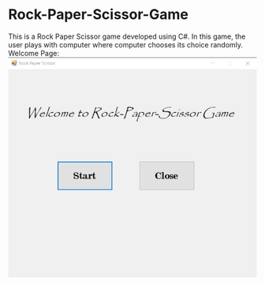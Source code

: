 # Rock-Paper-Scissor-Game
This is a Rock Paper Scissor game developed using C#. In this game, the user plays with computer where computer chooses its choice randomly.
Welcome Page:
![alt text](https://github.com/hhshanto/Rock-Paper-Scissor-Game/blob/master/welcomepage.png)
